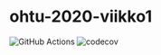 # ohtu-2020-viikko1 

![GitHub Actions](https://github.com/ikpa/ohtu-2020-viikko1/workflows/Java%20CI%20with%20Gradle/badge.svg)
![codecov](https://codecov.io/gh/ikpa/ohtu-2020-viikko1/branch/main/graph/badge.svg?token=H3SOQI8HFU)
